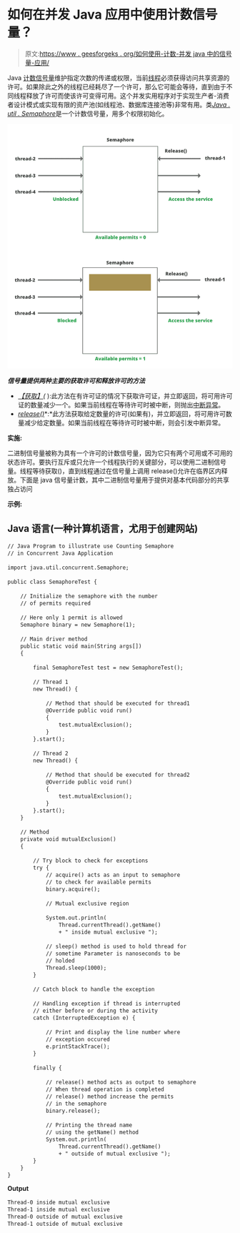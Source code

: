 # 如何在并发 Java 应用中使用计数信号量？

> 原文:[https://www . geesforgeks . org/如何使用-计数-并发 java 中的信号量-应用/](https://www.geeksforgeeks.org/how-to-use-counting-semaphore-in-concurrent-java-application/)

Java [计数信号量](https://www.geeksforgeeks.org/semaphores-in-process-synchronization/)维护指定次数的传递或权限，当前[线程](https://www.geeksforgeeks.org/thread-in-operating-system/)必须获得访问共享资源的许可。如果除此之外的线程已经耗尽了一个许可，那么它可能会等待，直到由于不同线程释放了许可而使该许可变得可用。这个并发实用程序对于实现生产者-消费者设计模式或实现有限的资产池(如线程池、数据库连接池等)非常有用。类[*Java . util . Semaphore*](https://www.geeksforgeeks.org/java-util-concurrent-semaphore-class-java/)是一个计数信号量，用多个权限初始化。

![How to Use Counting Semaphore in Concurrent Java Application?](img/89902935de75456bc54f8c91c82c723a.png)

***信号量提供两种主要的获取许可和释放许可的方法***

*   [*【获取】(*](https://www.geeksforgeeks.org/java-util-concurrent-semaphore-class-java/) ):此方法在有许可证的情况下获取许可证，并立即返回，将可用许可证的数量减少一个。如果当前线程在等待许可时被中断，则抛出[中断异常](https://www.geeksforgeeks.org/how-a-thread-can-interrupt-an-another-thread-in-java/)。
*   [*release()*](https://www.geeksforgeeks.org/java-util-concurrent-semaphore-class-java/)*:*此方法获取给定数量的许可(如果有)，并立即返回，将可用许可数量减少给定数量。如果当前线程在等待许可时被中断，则会引发中断异常。

**实施:**

二进制信号量被称为具有一个许可的计数信号量，因为它只有两个可用或不可用的状态许可。要执行互斥或只允许一个线程执行的关键部分，可以使用二进制信号量。线程等待获取()，直到线程通过在信号量上调用 release()允许在临界区内释放。下面是 java 信号量计数，其中二进制信号量用于提供对基本代码部分的共享独占访问

**示例:**

## Java 语言(一种计算机语言，尤用于创建网站)

```
// Java Program to illustrate use Counting Semaphore
// in Concurrent Java Application

import java.util.concurrent.Semaphore;

public class SemaphoreTest {

    // Initialize the semaphore with the number
    // of permits required

    // Here only 1 permit is allowed
    Semaphore binary = new Semaphore(1);

    // Main driver method
    public static void main(String args[])
    {

        final SemaphoreTest test = new SemaphoreTest();

        // Thread 1
        new Thread() {

            // Method that should be executed for thread1
            @Override public void run()
            {
                test.mutualExclusion();
            }
        }.start();

        // Thread 2
        new Thread() {

            // Method that should be executed for thread2
            @Override public void run()
            {
                test.mutualExclusion();
            }
        }.start();
    }

    // Method
    private void mutualExclusion()
    {

        // Try block to check for exceptions
        try {
            // acquire() acts as an input to semaphore
            // to check for available permits
            binary.acquire();

            // Mutual exclusive region

            System.out.println(
                Thread.currentThread().getName()
                + " inside mutual exclusive ");

            // sleep() method is used to hold thread for
            // sometime Parameter is nanoseconds to be
            // holded
            Thread.sleep(1000);
        }

        // Catch block to handle the exception

        // Handling exception if thread is interrupted
        // either before or during the activity
        catch (InterruptedException e) {

            // Print and display the line number where
            // exception occured
            e.printStackTrace();
        }

        finally {

            // release() method acts as output to semaphore
            // When thread operation is completed
            // release() method increase the permits
            // in the semaphore
            binary.release();

            // Printing the thread name
            // using the getName() method
            System.out.println(
                Thread.currentThread().getName()
                + " outside of mutual exclusive ");
        }
    }
}
```

**Output**

```
Thread-0 inside mutual exclusive 
Thread-1 inside mutual exclusive 
Thread-0 outside of mutual exclusive 
Thread-1 outside of mutual exclusive 
```